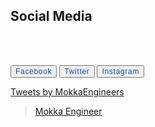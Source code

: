 ## Social Media
<br>
<br>
<style>

button {
  display: inline;
  outline: none;
  text-decoration: none;
  border-radius: 50px;

  justify-content: center;
  align-items: center;
  cursor: pointer;
  text-transform: uppercase;
  height: 60px;
  width: 210px;
  opacity: 1;
  background-color: #ffffff;
  border: 1px solid rgba(22, 76, 167, 0.6);
}
button span {
  color: #164ca7;
  font-size: 12px;
  font-weight: 500;
  letter-spacing: 0.7px;
  display: inline;
}
button:hover {
  animation: rotate 0.7s ease-in-out both;
}
button:hover span {
  animation: storm 0.7s ease-in-out both;
  animation-delay: 0.06s;
}

@keyframes rotate {
  0% {
    transform: rotate(0deg) translate3d(0, 0, 0);
  }
  25% {
    transform: rotate(3deg) translate3d(0, 0, 0);
  }
  50% {
    transform: rotate(-3deg) translate3d(0, 0, 0);
  }
  75% {
    transform: rotate(1deg) translate3d(0, 0, 0);
  }
  100% {
    transform: rotate(0deg) translate3d(0, 0, 0);
  }
}
@keyframes storm {
  0% {
    transform: translate3d(0, 0, 0) translateZ(0);
  }
  25% {
    transform: translate3d(4px, 0, 0) translateZ(0);
  }
  50% {
    transform: translate3d(-3px, 0, 0) translateZ(0);
  }
  75% {
    transform: translate3d(2px, 0, 0) translateZ(0);
  }
  100% {
    transform: translate3d(0, 0, 0) translateZ(0);
  }
}

#content0
{display:block}
#content1
{display:none}
</style>


<script>
  function face()
  {
  document.getElementById('content').style.display='none';
  document.getElementById('content0').style.display='block';
  document.getElementById('content1').style.display='none';
  }
  function twit()
  {
    document.getElementById('content').style.display='block';
    document.getElementById('content0').style.display='none';
      document.getElementById('content1').style.display='none';
  }
  function inst()
  {
    document.getElementById('content').style.display='none';
    document.getElementById('content0').style.display='none';
    document.getElementById('content1').style.display='block';
  }
</script>


<button onclick="face()">
  <span>Facebook</span>
</button>
<button onclick="twit()">
  <span>Twitter</span>
</button>
<button onclick="inst()">
  <span>Instagram</span>
</button>
&nbsp;


<div id="content">
  <script async src="https://platform.twitter.com/widgets.js" charset="utf-8"></script>
  <p><a class="twitter-timeline" href="https://twitter.com/MokkaEngineers?ref_src=twsrc%5Etfw">Tweets by MokkaEngineers</a>
</div>

<div id="content0">
<div class="fb-page" data-href="https://www.facebook.com/1852074921741384/" data-tabs="timeline" data-width="600" data-height="" data-small-header="false" data-adapt-container-width="true" data-hide-cover="true" data-show-facepile="true"><blockquote cite="https://www.facebook.com/1852074921741384/" class="fb-xfbml-parse-ignore"><a href="https://www.facebook.com/1852074921741384/">Mokka Engineer</a></blockquote></div>
</div>

<div id="content1">
Instagram
</div>
